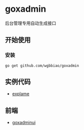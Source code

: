 # goxadmin

后台管理专用自动生成接口

## 开始使用

### 安装

```{.sourceCode .bash}
go get github.com/wgbbiao/goxadmin
```

## 实例代码

- [explame](./explame)

## 前端
- [goxadminui](https://github.com/wgbbiao/goxadminui)